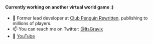 #### Currently working on another virtual world game :)

- 🐧 Former lead developer at [Club Penguin Rewritten](https://twitter.com/CPRewritten), publishing to millions of players.
- 📫 You can reach me on Twitter: [@ItsGravix](https://twitter.com/ItsGravix)
- 🎥 [YouTube](https://www.youtube.com/channel/UCLnUAujUCtw50JO5wbj3fHw) 
# 

<!--![Gravix's GitHub stats](https://github-readme-stats.vercel.app/api?username=ItsGravix&show_icons=true&count_private=true)

<!--
**ItsGravix/ItsGravix** is a ✨ _special_ ✨ repository because its `README.md` (this file) appears on your GitHub profile.

Here are some ideas to get you started:

- 🔭 I’m currently working on ...
- 🌱 I’m currently learning ...
- 👯 I’m looking to collaborate on ...
- 🤔 I’m looking for help with ...
- 💬 Ask me about ...
- 📫 How to reach me: ...
- 😄 Pronouns: ...
- ⚡ Fun fact: ...
-->
